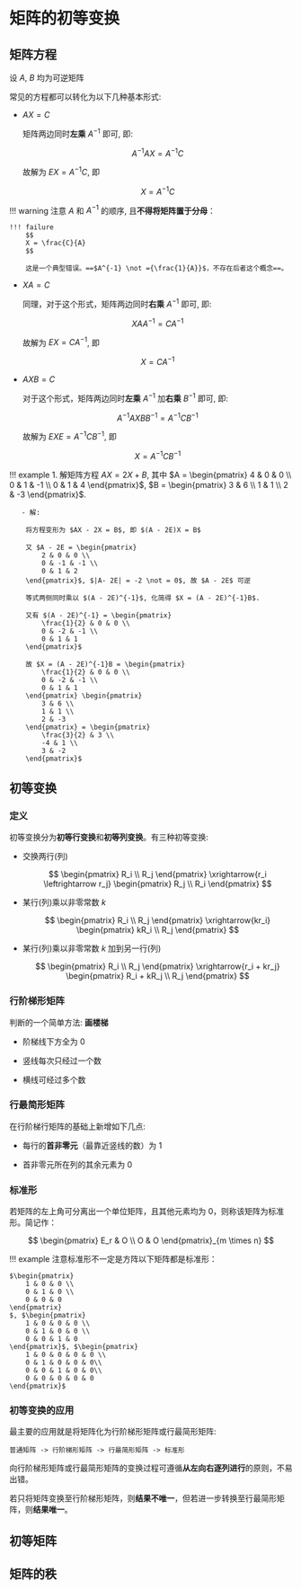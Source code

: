 # 矩阵的初等变换

## 矩阵方程

设 $A$, $B$ 均为可逆矩阵

常见的方程都可以转化为以下几种基本形式:

- $AX = C$

    矩阵两边同时**左乘** $A^{-1}$ 即可, 即:

    $$
    A^{-1}AX = A^{-1}C
    $$

    故解为 $EX = A^{-1}C$, 即 

    $$
    X = A^{-1}C
    $$

!!! warning
    注意 $A$ 和 $A^{-1}$ 的顺序, 且**不得将矩阵置于分母**：

    !!! failure
        $$
        X = \frac{C}{A}
        $$

        这是一个典型错误。==$A^{-1} \not ={\frac{1}{A}}$，不存在后者这个概念==。

- $XA = C$

    同理，对于这个形式，矩阵两边同时**右乘** $A^{-1}$ 即可, 即:

    $$
    XAA^{-1} = CA^{-1}
    $$

    故解为 $EX = CA^{-1}$, 即 

    $$
    X = CA^{-1}
    $$

- $AXB = C$

    对于这个形式，矩阵两边同时**左乘** $A^{-1}$ 加**右乘** $B^{-1}$ 即可, 即:

    $$
    A^{-1}AXBB^{-1} = A^{-1}CB^{-1}
    $$

    故解为 $EXE = A^{-1}CB^{-1}$, 即 

    $$
    X = A^{-1}CB^{-1}
    $$

!!! example
    1. 解矩阵方程 $AX = 2X + B$, 其中 $A = \begin{pmatrix}
        4 & 0 & 0 \\
        0 & 1 & -1 \\
        0 & 1 & 4
    \end{pmatrix}$, $B = \begin{pmatrix}
        3 & 6 \\
        1 & 1 \\
        2 & -3
    \end{pmatrix}$.

       - 解:
    
        将方程变形为 $AX - 2X = B$, 即 $(A - 2E)X = B$

        又 $A - 2E = \begin{pmatrix}
            2 & 0 & 0 \\
            0 & -1 & -1 \\
            0 & 1 & 2
        \end{pmatrix}$, $|A- 2E| = -2 \not = 0$, 故 $A - 2E$ 可逆

        等式两侧同时乘以 $(A - 2E)^{-1}$, 化简得 $X = (A - 2E)^{-1}B$.

        又有 $(A - 2E)^{-1} = \begin{pmatrix}
            \frac{1}{2} & 0 & 0 \\
            0 & -2 & -1 \\
            0 & 1 & 1 
        \end{pmatrix}$

        故 $X = (A - 2E)^{-1}B = \begin{pmatrix}
            \frac{1}{2} & 0 & 0 \\
            0 & -2 & -1 \\
            0 & 1 & 1 
        \end{pmatrix} \begin{pmatrix}
            3 & 6 \\
            1 & 1 \\
            2 & -3
        \end{pmatrix} = \begin{pmatrix}
            \frac{3}{2} & 3 \\
            -4 & 1 \\
            3 & -2
        \end{pmatrix}$

## 初等变换

### 定义

初等变换分为**初等行变换**和**初等列变换**。有三种初等变换:

- 交换两行(列)

    $$
    \begin{pmatrix}
        R_i \\
        R_j
    \end{pmatrix} \xrightarrow{r_i \leftrightarrow r_j} \begin{pmatrix}
        R_j \\
        R_i
    \end{pmatrix}
    $$

- 某行(列)乘以非零常数 $k$

    $$
    \begin{pmatrix}
        R_i \\
        R_j
    \end{pmatrix} \xrightarrow{kr_i} \begin{pmatrix}
        kR_i \\
        R_j
    \end{pmatrix}
    $$

- 某行(列)乘以非零常数 $k$ 加到另一行(列)

    $$
    \begin{pmatrix}
        R_i \\
        R_j
    \end{pmatrix} \xrightarrow{r_i + kr_j} \begin{pmatrix}
        R_i + kR_j \\
        R_j
    \end{pmatrix}
    $$

### 行阶梯形矩阵

判断的一个简单方法: **画楼梯**

- 阶梯线下方全为 $0$

- 竖线每次只经过一个数

- 横线可经过多个数

### 行最简形矩阵

在行阶梯行矩阵的基础上新增如下几点:

- 每行的**首非零元**（最靠近竖线的数）为 $1$

- 首非零元所在列的其余元素为 $0$

### 标准形

若矩阵的左上角可分离出一个单位矩阵，且其他元素均为 $0$，则称该矩阵为标准形。简记作：

$$
\begin{pmatrix}
    E_r & O \\
    O & O
\end{pmatrix}_{m \times n}
$$

!!! example
    注意标准形不一定是方阵以下矩阵都是标准形：

    $\begin{pmatrix}
        1 & 0 & 0 \\
        0 & 1 & 0 \\
        0 & 0 & 0
    \end{pmatrix}
    $, $\begin{pmatrix}
        1 & 0 & 0 & 0 \\
        0 & 1 & 0 & 0 \\
        0 & 0 & 1 & 0
    \end{pmatrix}$, $\begin{pmatrix}
        1 & 0 & 0 & 0 & 0 \\
        0 & 1 & 0 & 0 & 0\\
        0 & 0 & 1 & 0 & 0\\
        0 & 0 & 0 & 0 & 0
    \end{pmatrix}$

### 初等变换的应用

最主要的应用就是将矩阵化为行阶梯形矩阵或行最简形矩阵:

```
普通矩阵 -> 行阶梯形矩阵 -> 行最简形矩阵 -> 标准形
```

向行阶梯形矩阵或行最简形矩阵的变换过程可遵循**从左向右逐列进行**的原则，不易出错。

若只将矩阵变换至行阶梯形矩阵，则**结果不唯一**，但若进一步转换至行最简形矩阵，则**结果唯一**。

## 初等矩阵

## 矩阵的秩
